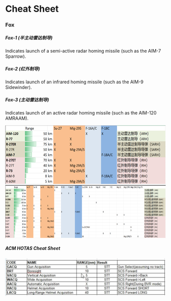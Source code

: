 # Cheat Sheet

### Fox

##### Fox-1 (半主动雷达制导)

Indicates launch of a semi-active radar homing missile (such as the AIM-7 Sparrow).


##### Fox-2 (红外制导)

Indicates launch of an infrared homing missile (such as the AIM-9 Sidewinder).


##### Fox-3 (主动雷达制导)

Indicates launch of an active radar homing missile (such as the AIM-120 AMRAAM).


<img src="images_cheat_sheet/missiles_smallchart2.png" width="600" height="184"/>


<img src="images_cheat_sheet/missiles_fullchart.png" width="800" height="166"/>

##### ACM HOTAS Cheat Sheet

<img src="images_acm/step1_chart.png" width="600"/>